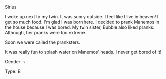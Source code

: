 Sirius

I woke up next to my twin. It was sunny outside. I feel like I live in heaven! I get so much food. I'm glad I was born here. I decided to prank Manemos in the house because I was bored. My twin sister, Bubble also liked pranks. Although, her pranks were too extreme.

Soon we were called the pranksters.

It was really fun to splash water on Manemos' heads. I never get bored of it!

Gender: ♀

Type: B
